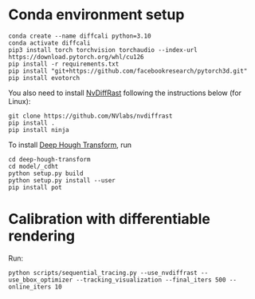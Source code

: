 # Conda environment setup

```
conda create --name diffcali python=3.10
conda activate diffcali
pip3 install torch torchvision torchaudio --index-url https://download.pytorch.org/whl/cu126
pip install -r requirements.txt
pip install "git+https://github.com/facebookresearch/pytorch3d.git"
pip install evotorch
```

You also need to install [NvDiffRast](https://nvlabs.github.io/nvdiffrast/) following the instructions below (for Linux):
```
git clone https://github.com/NVlabs/nvdiffrast
pip install .
pip install ninja
```

To install [Deep Hough Transform](https://github.com/Hanqer/deep-hough-transform), run
```
cd deep-hough-transform
cd model/_cdht
python setup.py build 
python setup.py install --user
pip install pot
```

# Calibration with differentiable rendering


Run:
```
python scripts/sequential_tracing.py --use_nvdiffrast --use_bbox_optimizer --tracking_visualization --final_iters 500 --online_iters 10
```


